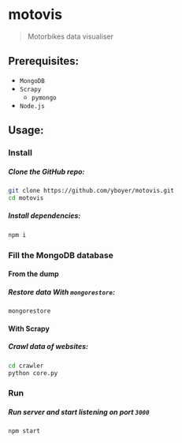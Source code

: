 # motovis
> Motorbikes data visualiser

## Prerequisites:
  - `MongoDB`
  - `Scrapy`
    - `pymongo`
  - `Node.js`

## Usage:
### Install
##### Clone the GitHub repo:
```bash
git clone https://github.com/yboyer/motovis.git
cd motovis
```
##### Install dependencies:
```bash
npm i
```
### Fill the MongoDB database
#### From the dump
##### Restore data With `mongorestore`:
```
mongorestore
```
#### With Scrapy
##### Crawl data of websites:
```bash
cd crawler
python core.py
```
### Run
##### Run server and start listening on port `3000`
```bash
npm start
```
